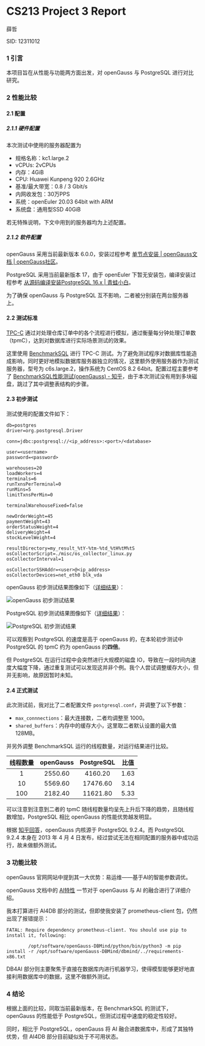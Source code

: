 # CS213 Project 3 Report

薛哲

SID: 12311012

### 1 引言

本项目旨在从性能与功能两方面出发，对 openGauss 与 PostgreSQL 进行对比研究。

### 2 性能比较

#### 2.1 配置

##### 2.1.1 硬件配置

本次测试中使用的服务器配置为

- 规格名称：kc1.large.2
- vCPUs: 2vCPUs
- 内存：4GiB
- CPU: Huawei Kunpeng 920 2.6GHz
- 基准/最大带宽：0.8 / 3 Gbit/s
- 内网收发包：30万PPS
- 系统：openEuler 20.03 64bit with ARM
- 系统盘：通用型SSD 40GiB

若无特殊说明，下文中用到的服务器均为上述配置。

##### 2.1.2 软件配置

openGauss 采用当前最新版本 6.0.0，安装过程参考 [单节点安装 | openGauss文档 | openGauss社区](https://docs.opengauss.org/zh/docs/6.0.0/docs/InstallationGuide/%E5%8D%95%E8%8A%82%E7%82%B9%E5%AE%89%E8%A3%85.html)。

PostgreSQL 采用当前最新版本 17，由于 openEuler 下暂无安装包，编译安装过程参考 [从源码编译安装PostgreSQL 16.x | 青蛙小白](https://blog.frognew.com/2023/11/install-postgresql-16-from-source-code.html)。

为了确保 openGauss 与 PostgreSQL 互不影响，二者被分别装在两台服务器上。

#### 2.2 测试标准

[TPC-C](https://www.tpc.org/tpcc/) 通过对处理仓库订单中的各个流程进行模拟，通过衡量每分钟处理订单数（tpmC），达到对数据库进行实际场景测试的效果。

这里使用 [BenchmarkSQL](https://sourceforge.net/projects/benchmarksql/) 进行 TPC-C 测试。为了避免测试程序对数据库性能造成影响，同时更好地模拟数据库服务器独立的情况，这里额外使用服务器作为测试服务器，型号为 c6s.large.2，操作系统为 CentOS 8.2 64bit。配置过程主要参考了 [BenchmarkSQL性能测试(openGauss) - 知乎](https://zhuanlan.zhihu.com/p/396651167)，由于本次测试没有用到多块磁盘，跳过了其中调整表结构的步骤。

#### 2.3 初步测试

测试使用的配置文件如下：

```properties
db=postgres
driver=org.postgresql.Driver

conn=jdbc:postgresql://<ip_address>:<port>/<database>

user=<username>
password=<password>

warehouses=20
loadWorkers=4
terminals=6
runTxnsPerTerminal=0
runMins=5
limitTxnsPerMin=0

terminalWarehouseFixed=false

newOrderWeight=45
paymentWeight=43
orderStatusWeight=4
deliveryWeight=4
stockLevelWeight=4

resultDirectory=my_result_%tY-%tm-%td_%tH%tM%tS
osCollectorScript=./misc/os_collector_linux.py
osCollectorInterval=1

osCollectorSSHAddr=<user>@<ip_address>
osCollectorDevices=net_eth0 blk_vda
```

openGauss 初步测试结果图像如下（[详细结果](https://xz-xuezhe.github.io/cs213-project-3/gsql/report.html)）：

![openGauss 初步测试结果](https://xz-xuezhe.github.io/cs213-project-3/gsql/tpm_nopm.png)

PostgreSQL 初步测试结果图像如下（[详细结果](https://xz-xuezhe.github.io/cs213-project-3/psql/report.html)）：

![PostgreSQL 初步测试结果](https://xz-xuezhe.github.io/cs213-project-3/psql/tpm_nopm.png)



可以观察到 PostgreSQL 的速度是高于 openGauss 的，在本轮初步测试中 PostgreSQL 的 tpmC 约为 openGauss 的**四倍**。

但 PostgreSQL 在运行过程中会突然进行大规模的磁盘 IO，导致在一段时间内速度大幅度下降，通过重复测试可以发现这并非个例。我个人尝试调整缓存大小，但并无影响，故原因暂时未知。

#### 2.4 正式测试

此次测试前，我对比了二者配置文件 `postgresql.conf`，并调整了以下参数：

- `max_connnections`：最大连接数，二者均调整至 1000。
- `shared_buffers`：内存中的缓存大小，这里取二者默认设置的最大值 128MB。

并另外调整 BenchmarkSQL 运行的线程数量，对运行结果进行比较。

| 线程数量 | openGauss | PostgreSQL | 比值 |
| :------: | :-------: | :--------: | :--: |
|    1     |  2550.60  |  4160.20   | 1.63 |
|    10    |  5569.60  |  17476.60  | 3.14 |
|   100    |  2182.40  |  11621.80  | 5.33 |

可以注意到注意到二者的 tpmC 随线程数量均呈先上升后下降的趋势，且随线程数增加，PostgreSQL 相比 openGauss 的性能优势越发明显。

根据 [知乎回答](https://www.zhihu.com/question/473422324/answer/2010663960)，openGauss 内核源于 PostgreSQL 9.2.4。而 PostgreSQL 9.2.4 本身在 2013 年 4 月 4 日发布，经过尝试无法在相同配置的服务器中成功运行，故未做额外测试。

### 3 功能比较

openGauss 官网网站中提到其一大优势：易运维——基于AI的智能参数调优。

openGauss 文档中的 [AI特性](https://docs.opengauss.org/zh/docs/6.0.0/docs/AIFeatureGuide/AI%E7%89%B9%E6%80%A7.html) 一节对于 openGauss 与 AI 的融合进行了详细介绍。

我本打算进行 AI4DB 部分的测试，但即使我安装了 prometheus-client 包，仍然出现了报错提示：

```
FATAL: Require dependency prometheus-client. You should use pip to install it, following:

        /opt/software/openGauss-DBMind/python/bin/python3 -m pip install -r /opt/software/openGauss-DBMind/dbmind/../requirements-x86.txt
```

DB4AI 部分则主要聚焦于直接在数据库内进行机器学习，使得模型能够更好地直接利用数据库中的数据，这里不做额外测试。

### 4 结论

根据上面的比较，同取当前最新版本，在 BenchmarkSQL 的测试下，openGauss 的性能低于 PostgreSQL，但测试过程中速度的稳定性较好。

同时，相比于 PostgreSQL，openGauss 将 AI 融合进数据库中，形成了其独特优势，但 AI4DB 部分目前疑似处于不可用状态。
